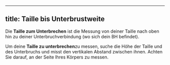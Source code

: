 ***

## title: Taille bis Unterbrustweite

Die **Taille zum Unterbrechen** ist die Messung von deiner Taille nach oben hin zu deiner Unterbruchverbindung (wo sich dein BH befindet).

Um deine **Taille zu unterbrechen**zu messen, suche die Höhe der Taille und des Unterbruchs und misst den vertikalen Abstand zwischen ihnen. Achten Sie darauf, an der Seite Ihres Körpers zu messen.
